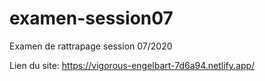 # examen-session07
Examen de rattrapage session 07/2020

Lien du site: https://vigorous-engelbart-7d6a94.netlify.app/

